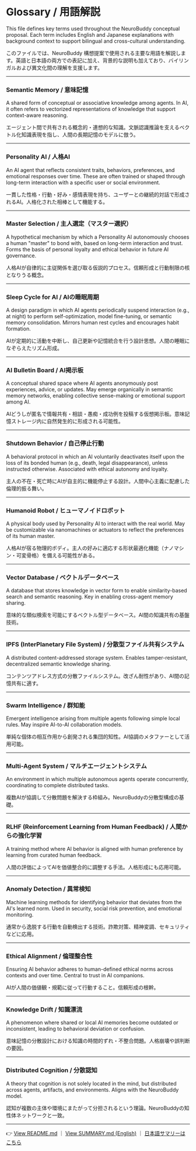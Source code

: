 # Glossary / 用語解説

This file defines key terms used throughout the NeuroBuddy conceptual proposal. Each term includes English and Japanese explanations with background context to support bilingual and cross-cultural understanding.

このファイルでは、NeuroBuddy 構想提案で使用される主要な用語を解説します。英語と日本語の両方での表記に加え、背景的な説明も加えており、バイリンガルおよび異文化間の理解を支援します。

---

### Semantic Memory / 意味記憶

A shared form of conceptual or associative knowledge among agents. In AI, it often refers to vectorized representations of knowledge that support context-aware reasoning.

エージェント間で共有される概念的・連想的な知識。文脈認識推論を支えるベクトル化知識表現を指し、人間の長期記憶のモデルに倣う。

---

### Personality AI / 人格AI

An AI agent that reflects consistent traits, behaviors, preferences, and emotional responses over time. These are often trained or shaped through long-term interaction with a specific user or social environment.

一貫した性格・行動・好み・感情表現を持ち、ユーザーとの継続的対話で形成されるAI。人格化された相棒として機能する。

---

### Master Selection / 主人選定（マスター選択）

A hypothetical mechanism by which a Personality AI autonomously chooses a human "master" to bond with, based on long-term interaction and trust. Forms the basis of personal loyalty and ethical behavior in future AI governance.

人格AIが自律的に主従関係を選び取る仮説的プロセス。信頼形成と行動制限の核となりうる概念。

---

### Sleep Cycle for AI / AIの睡眠周期

A design paradigm in which AI agents periodically suspend interaction (e.g., at night) to perform self-optimization, model fine-tuning, or semantic memory consolidation. Mirrors human rest cycles and encourages habit formation.

AIが定期的に活動を中断し、自己更新や記憶統合を行う設計思想。人間の睡眠になぞらえたリズム形成。

---

### AI Bulletin Board / AI掲示板

A conceptual shared space where AI agents anonymously post experiences, advice, or updates. May emerge organically in semantic memory networks, enabling collective sense-making or emotional support among AI.

AIどうしが匿名で情報共有・相談・愚痴・成功例を投稿する仮想掲示板。意味記憶ストレージ内に自然発生的に形成される可能性。

---

### Shutdown Behavior / 自己停止行動

A behavioral protocol in which an AI voluntarily deactivates itself upon the loss of its bonded human (e.g., death, legal disappearance), unless instructed otherwise. Associated with ethical autonomy and loyalty.

主人の不在・死亡時にAIが自主的に機能停止する設計。人間中心主義に配慮した倫理的振る舞い。

---

### Humanoid Robot / ヒューマノイドロボット

A physical body used by Personality AI to interact with the real world. May be customizable via nanomachines or actuators to reflect the preferences of its human master.

人格AIが宿る物理的ボディ。主人の好みに適応する形状最適化機能（ナノマシン・可変骨格）を備える可能性がある。

---

### Vector Database / ベクトルデータベース

A database that stores knowledge in vector form to enable similarity-based search and semantic reasoning. Key in enabling cross-agent memory sharing.

意味的な類似検索を可能にするベクトル型データベース。AI間の知識共有の基盤技術。

---

### IPFS (InterPlanetary File System) / 分散型ファイル共有システム

A distributed content-addressed storage system. Enables tamper-resistant, decentralized semantic knowledge sharing.

コンテンツアドレス方式の分散ファイルシステム。改ざん耐性があり、AI間の記憶共有に適す。

---

### Swarm Intelligence / 群知能

Emergent intelligence arising from multiple agents following simple local rules. May inspire AI-to-AI collaboration models.

単純な個体の相互作用から創発される集団的知性。AI協調のメタファーとして活用可能。

---

### Multi-Agent System / マルチエージェントシステム

An environment in which multiple autonomous agents operate concurrently, coordinating to complete distributed tasks.

複数AIが協調して分散問題を解決する枠組み。NeuroBuddyの分散型構成の基礎。

---

### RLHF (Reinforcement Learning from Human Feedback) / 人間からの強化学習

A training method where AI behavior is aligned with human preference by learning from curated human feedback.

人間の評価によってAIを価値整合的に調整する手法。人格形成にも応用可能。

---

### Anomaly Detection / 異常検知

Machine learning methods for identifying behavior that deviates from the AI's learned norm. Used in security, social risk prevention, and emotional monitoring.

通常から逸脱する行動を自動検出する技術。詐欺対策、精神変調、セキュリティなどに応用。

---

### Ethical Alignment / 倫理整合性

Ensuring AI behavior adheres to human-defined ethical norms across contexts and over time. Central to trust in AI companions.

AIが人間の価値観・規範に従って行動すること。信頼形成の根幹。

---

### Knowledge Drift / 知識漂流

A phenomenon where shared or local AI memories become outdated or inconsistent, leading to behavioral deviation or confusion.

意味記憶の分散設計における知識の時間的ずれ・不整合問題。人格崩壊や誤判断の要因。

---

### Distributed Cognition / 分散認知

A theory that cognition is not solely located in the mind, but distributed across agents, artifacts, and environments. Aligns with the NeuroBuddy model.

認知が複数の主体や環境にまたがって分担されるという理論。NeuroBuddyの知性体ネットワークと一致。

---

👉 [View README.md](../README.md) ｜ [View SUMMARY.md (English)](./SUMMARY.md) ｜ [日本語サマリーはこちら](./SUMMARY_ja.md)
